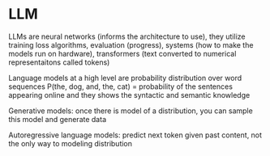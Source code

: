 # LLM


LLMs are neural networks (informs the architecture to use), they utilize training loss algorithms, evaluation (progress), systems (how to make the models run on hardware), transformers (text converted to numerical representaitons called tokens)

Language models at a high level are probability distribution over word sequences P(the, dog, and, the, cat) = probability of the sentences appearing online and they shows the syntactic and semantic knowledge

Generative models: once there is model of a distribution, you can sample this model and generate data

Autoregressive language models: predict next token given past content, not the only way to modeling distribution


